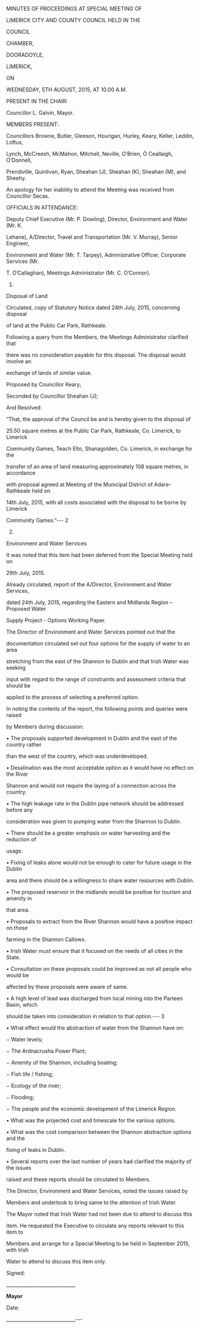 MINUTES OF PROCEEDINGS AT SPECIAL MEETING OF

LIMERICK CITY AND COUNTY COUNCIL HELD IN THE

COUNCIL

CHAMBER,

DOORADOYLE,

LIMERICK,

ON

WEDNESDAY, 5TH AUGUST, 2015, AT 10.00 A.M.

PRESENT IN THE CHAIR:

Councillor L. Galvin, Mayor.

MEMBERS PRESENT:

Councillors Browne, Butler, Gleeson, Hourigan, Hurley, Keary, Keller, Leddin, Loftus,

Lynch, McCreesh, McMahon, Mitchell, Neville, O’Brien, Ó Ceallaigh, O’Donnell,

Prendiville, Quinlivan, Ryan, Sheahan (J), Sheahan (K), Sheahan (M), and Sheehy.

An apology for her inability to attend the Meeting was received from Councillor Secas.

OFFICIALS IN ATTENDANCE:

Deputy Chief Executive (Mr. P. Dowling), Director, Environment and Water (Mr. K.

Lehane), A/Director, Travel and Transportation (Mr. V. Murray), Senior Engineer,

Environment and Water (Mr. T. Tarpey), Administrative Officer, Corporate Services (Mr.

T. O’Callaghan), Meetings Administrator (Mr. C. O’Connor).

1.

Disposal of Land

Circulated, copy of Statutory Notice dated 24th July, 2015, concerning disposal

of land at the Public Car Park, Rathkeale.

Following a query from the Members, the Meetings Administrator clarified that

there was no consideration payable for this disposal. The disposal would involve an

exchange of lands of similar value.

Proposed by Councillor Keary;

Seconded by Councillor Sheahan (J);

And Resolved:

“That, the approval of the Council be and is hereby given to the disposal of

25.50 square metres at the Public Car Park, Rathkeale, Co. Limerick, to Limerick

Community Games, Teach Elto, Shanagolden, Co. Limerick, in exchange for the

transfer of an area of land measuring approximately 108 square metres, in accordance

with proposal agreed at Meeting of the Municipal District of Adare-Rathkeale held on

14th July, 2015, with all costs associated with the disposal to be borne by Limerick

Community Games.”---
2

2.

Environment and Water Services

It was noted that this item had been deferred from the Special Meeting held on

29th July, 2015.

Already circulated, report of the A/Director, Environment and Water Services,

dated 24th July, 2015, regarding the Eastern and Midlands Region – Proposed Water

Supply Project - Options Working Paper.

The Director of Environment and Water Services pointed out that the

documentation circulated set out four options for the supply of water to an area

stretching from the east of the Shannon to Dublin and that Irish Water was seeking

input with regard to the range of constraints and assessment criteria that should be

applied to the process of selecting a preferred option.

In noting the contents of the report, the following points and queries were raised

by Members during discussion:

• The proposals supported development in Dublin and the east of the country rather

than the west of the country, which was underdeveloped.

• Desalination was the most acceptable option as it would have no effect on the River

Shannon and would not require the laying of a connection across the country.

• The high leakage rate in the Dublin pipe network should be addressed before any

consideration was given to pumping water from the Shannon to Dublin.

• There should be a greater emphasis on water harvesting and the reduction of

usage.

• Fixing of leaks alone would not be enough to cater for future usage in the Dublin

area and there should be a willingness to share water resources with Dublin.

• The proposed reservoir in the midlands would be positive for tourism and amenity in

that area.

• Proposals to extract from the River Shannon would have a positive impact on those

farming in the Shannon Callows.

• Irish Water must ensure that it focused on the needs of all cities in the State.

• Consultation on these proposals could be improved as not all people who would be

affected by these proposals were aware of same.

• A high level of lead was discharged from local mining into the Parteen Basin, which

should be taken into consideration in relation to that option.---
3

• What effect would the abstraction of water from the Shannon have on:

− Water levels;

− The Ardnacrusha Power Plant;

− Amenity of the Shannon, including boating;

− Fish life / fishing;

− Ecology of the river;

− Flooding;

− The people and the economic development of the Limerick Region.

• What was the projected cost and timescale for the various options.

• What was the cost comparison between the Shannon abstraction options and the

fixing of leaks in Dublin.

• Several reports over the last number of years had clarified the majority of the issues

raised and these reports should be circulated to Members.

The Director, Environment and Water Services, noted the issues raised by

Members and undertook to bring same to the attention of Irish Water.

The Mayor noted that Irish Water had not been due to attend to discuss this

item. He requested the Executive to circulate any reports relevant to this item to

Members and arrange for a Special Meeting to be held in September 2015, with Irish

Water to attend to discuss this item only.

Signed:

\_\_\_\_\_\_\_\_\_\_\_\_\_\_\_\_\_\_\_\_\_\_\_\_\_\_\_\_\_

**Mayor**

Date:

\_\_\_\_\_\_\_\_\_\_\_\_\_\_\_\_\_\_\_\_\_\_\_\_\_\_\_\_\_---
